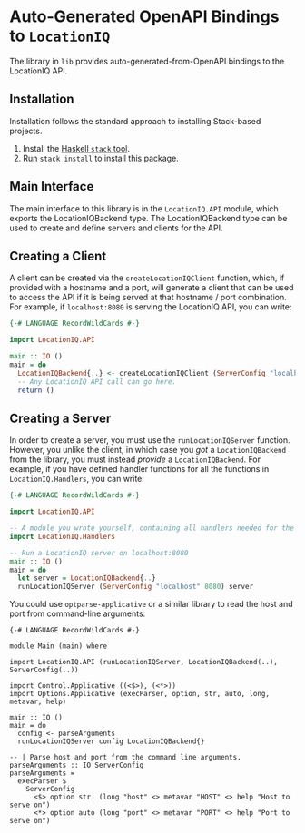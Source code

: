 # Auto-Generated OpenAPI Bindings to `LocationIQ`

The library in `lib` provides auto-generated-from-OpenAPI bindings to the LocationIQ API.

## Installation

Installation follows the standard approach to installing Stack-based projects.

1. Install the [Haskell `stack` tool](http://docs.haskellstack.org/en/stable/README).
2. Run `stack install` to install this package.

## Main Interface

The main interface to this library is in the `LocationIQ.API` module, which exports the LocationIQBackend type. The LocationIQBackend
type can be used to create and define servers and clients for the API.

## Creating a Client

A client can be created via the `createLocationIQClient` function, which, if provided with a hostname and a port, will generate
a client that can be used to access the API if it is being served at that hostname / port combination. For example, if
`localhost:8080` is serving the LocationIQ API, you can write:

```haskell
{-# LANGUAGE RecordWildCards #-}

import LocationIQ.API

main :: IO ()
main = do
  LocationIQBackend{..} <- createLocationIQClient (ServerConfig "localhost" 8080)
  -- Any LocationIQ API call can go here.
  return ()
```

## Creating a Server

In order to create a server, you must use the `runLocationIQServer` function. However, you unlike the client, in which case you *got* a `LocationIQBackend`
from the library, you must instead *provide* a `LocationIQBackend`. For example, if you have defined handler functions for all the
functions in `LocationIQ.Handlers`, you can write:

```haskell
{-# LANGUAGE RecordWildCards #-}

import LocationIQ.API

-- A module you wrote yourself, containing all handlers needed for the LocationIQBackend type.
import LocationIQ.Handlers

-- Run a LocationIQ server on localhost:8080
main :: IO ()
main = do
  let server = LocationIQBackend{..}
  runLocationIQServer (ServerConfig "localhost" 8080) server
```

You could use `optparse-applicative` or a similar library to read the host and port from command-line arguments:
```
{-# LANGUAGE RecordWildCards #-}

module Main (main) where

import LocationIQ.API (runLocationIQServer, LocationIQBackend(..), ServerConfig(..))

import Control.Applicative ((<$>), (<*>))
import Options.Applicative (execParser, option, str, auto, long, metavar, help)

main :: IO ()
main = do
  config <- parseArguments
  runLocationIQServer config LocationIQBackend{}

-- | Parse host and port from the command line arguments.
parseArguments :: IO ServerConfig
parseArguments =
  execParser $
    ServerConfig
      <$> option str  (long "host" <> metavar "HOST" <> help "Host to serve on")
      <*> option auto (long "port" <> metavar "PORT" <> help "Port to serve on")
```
